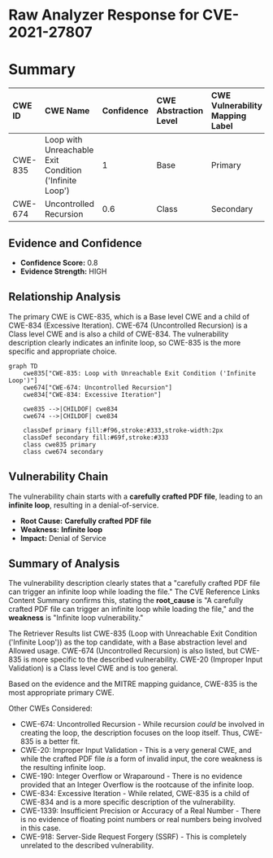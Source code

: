 # Raw Analyzer Response for CVE-2021-27807

# Summary
| CWE ID  | CWE Name                                                    | Confidence | CWE Abstraction Level | CWE Vulnerability Mapping Label | CWE-Vulnerability Mapping Notes |
| :------- | :---------------------------------------------------------- | :--------- | :---------------------- | :------------------------------ | :------------------------------ |
| CWE-835 | Loop with Unreachable Exit Condition ('Infinite Loop')     | 1          | Base                    | Primary                         | Allowed                       |
| CWE-674 | Uncontrolled Recursion                                      | 0.6        | Class                   | Secondary                       | Allowed-with-Review           |

## Evidence and Confidence

*   **Confidence Score:** 0.8
*   **Evidence Strength:** HIGH

## Relationship Analysis
The primary CWE is CWE-835, which is a Base level CWE and a child of CWE-834 (Excessive Iteration). CWE-674 (Uncontrolled Recursion) is a Class level CWE and is also a child of CWE-834. The vulnerability description clearly indicates an infinite loop, so CWE-835 is the more specific and appropriate choice.

```mermaid
graph TD
    cwe835["CWE-835: Loop with Unreachable Exit Condition ('Infinite Loop')"]
    cwe674["CWE-674: Uncontrolled Recursion"]
    cwe834["CWE-834: Excessive Iteration"]
    
    cwe835 -->|CHILDOF| cwe834
    cwe674 -->|CHILDOF| cwe834
    
    classDef primary fill:#f96,stroke:#333,stroke-width:2px
    classDef secondary fill:#69f,stroke:#333
    class cwe835 primary
    class cwe674 secondary
```

## Vulnerability Chain
The vulnerability chain starts with a **carefully crafted PDF file**, leading to an **infinite loop**, resulting in a denial-of-service.
  - **Root Cause:** **Carefully crafted PDF file**
  - **Weakness:** **Infinite loop**
  - **Impact:** Denial of Service

## Summary of Analysis
The vulnerability description clearly states that a "carefully crafted PDF file can trigger an infinite loop while loading the file." The CVE Reference Links Content Summary confirms this, stating the **root_cause** is "A carefully crafted PDF file can trigger an infinite loop while loading the file," and the **weakness** is "Infinite loop vulnerability."

The Retriever Results list CWE-835 (Loop with Unreachable Exit Condition ('Infinite Loop')) as the top candidate, with a Base abstraction level and Allowed usage. CWE-674 (Uncontrolled Recursion) is also listed, but CWE-835 is more specific to the described vulnerability. CWE-20 (Improper Input Validation) is a Class level CWE and is too general.

Based on the evidence and the MITRE mapping guidance, CWE-835 is the most appropriate primary CWE.

Other CWEs Considered:

*   CWE-674: Uncontrolled Recursion - While recursion *could* be involved in creating the loop, the description focuses on the loop itself. Thus, CWE-835 is a better fit.
*   CWE-20: Improper Input Validation - This is a very general CWE, and while the crafted PDF file *is* a form of invalid input, the core weakness is the resulting infinite loop.
*   CWE-190: Integer Overflow or Wraparound - There is no evidence provided that an Integer Overflow is the rootcause of the infinite loop.
*   CWE-834: Excessive Iteration - While related, CWE-835 is a child of CWE-834 and is a more specific description of the vulnerability.
*   CWE-1339: Insufficient Precision or Accuracy of a Real Number - There is no evidence of floating point numbers or real numbers being involved in this case.
*   CWE-918: Server-Side Request Forgery (SSRF) - This is completely unrelated to the described vulnerability.